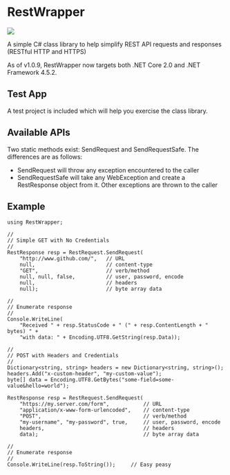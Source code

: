# RestWrapper

[![][nuget-img]][nuget]

[nuget]:     https://www.nuget.org/packages/RestWrapper/
[nuget-img]: https://badge.fury.io/nu/Object.svg

A simple C# class library to help simplify REST API requests and responses (RESTful HTTP and HTTPS)

As of v1.0.9, RestWrapper now targets both .NET Core 2.0 and .NET Framework 4.5.2.

## Test App

A test project is included which will help you exercise the class library.

## Available APIs

Two static methods exist: SendRequest and SendRequestSafe.  The differences are as follows:
- SendRequest will throw any exception encountered to the caller
- SendRequestSafe will take any WebException and create a RestResponse object from it.  Other exceptions are thrown to the caller

## Example
```
using RestWrapper;

//
// Simple GET with No Credentials
//
RestResponse resp = RestRequest.SendRequest(
	"http://www.github.com/",	// URL
	null, 						// content-type
	"GET",						// verb/method
	null, null, false, 			// user, password, encode
	null, 						// headers
	null);						// byte array data

//
// Enumerate response
//
Console.WriteLine(
	"Received " + resp.StatusCode + " (" + resp.ContentLength + " bytes) " +
	"with data: " + Encoding.UTF8.GetString(resp.Data));

//
// POST with Headers and Credentials
//
Dictionary<string, string> headers = new Dictionary<string, string>();
headers.Add("x-custom-header", "my-custom-value");
byte[] data = Encoding.UTF8.GetBytes("some-field=some-value&hello=world");

RestResponse resp = RestRequest.SendRequest(
	"https://my.server.com/form",			// URL
	"application/x-www-form-urlencoded",	// content-type
	"POST",									// verb/method
	"my-username", "my-password", true, 	// user, password, encode
	headers,								// headers
	data);									// byte array data

//
// Enumerate response
//
Console.WriteLine(resp.ToString());		// Easy peasy
```